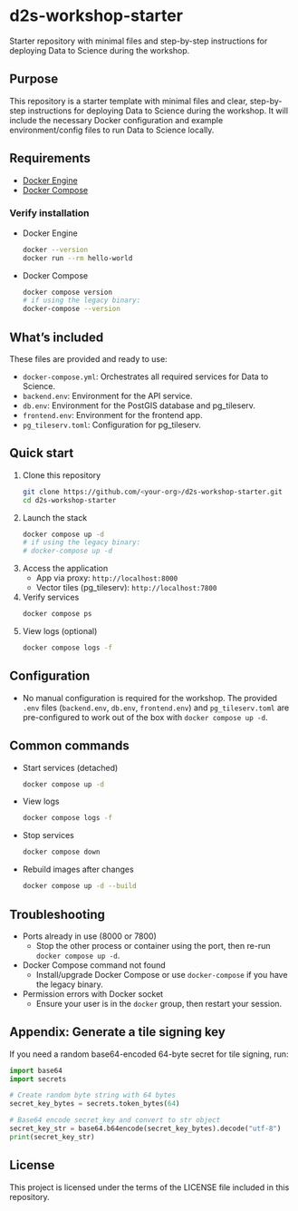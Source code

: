 # d2s-workshop-starter

Starter repository with minimal files and step-by-step instructions for deploying Data to Science during the workshop.

## Purpose

This repository is a starter template with minimal files and clear, step-by-step
instructions for deploying Data to Science during the workshop. It will include
the necessary Docker configuration and example environment/config files to run
Data to Science locally.

## Requirements

- [Docker Engine](https://docs.docker.com/engine/install/)
- [Docker Compose](https://docs.docker.com/compose/install/)

### Verify installation

- Docker Engine
  ```bash
  docker --version
  docker run --rm hello-world
  ```
- Docker Compose
  ```bash
  docker compose version
  # if using the legacy binary:
  docker-compose --version
  ```

## What’s included

These files are provided and ready to use:

- `docker-compose.yml`: Orchestrates all required services for Data to Science.
- `backend.env`: Environment for the API service.
- `db.env`: Environment for the PostGIS database and pg_tileserv.
- `frontend.env`: Environment for the frontend app.
- `pg_tileserv.toml`: Configuration for pg_tileserv.

## Quick start

1. Clone this repository
   ```bash
   git clone https://github.com/<your-org>/d2s-workshop-starter.git
   cd d2s-workshop-starter
   ```
2. Launch the stack
   ```bash
   docker compose up -d
   # if using the legacy binary:
   # docker-compose up -d
   ```
3. Access the application
   - App via proxy: `http://localhost:8000`
   - Vector tiles (pg_tileserv): `http://localhost:7800`
4. Verify services
   ```bash
   docker compose ps
   ```
5. View logs (optional)
   ```bash
   docker compose logs -f
   ```

## Configuration

- No manual configuration is required for the workshop. The provided
  `.env` files (`backend.env`, `db.env`, `frontend.env`) and `pg_tileserv.toml`
  are pre-configured to work out of the box with `docker compose up -d`.

## Common commands

- Start services (detached)
  ```bash
  docker compose up -d
  ```
- View logs
  ```bash
  docker compose logs -f
  ```
- Stop services
  ```bash
  docker compose down
  ```
- Rebuild images after changes
  ```bash
  docker compose up -d --build
  ```

## Troubleshooting

- Ports already in use (8000 or 7800)
  - Stop the other process or container using the port, then re-run
    `docker compose up -d`.
- Docker Compose command not found
  - Install/upgrade Docker Compose or use `docker-compose` if you have the
    legacy binary.
- Permission errors with Docker socket
  - Ensure your user is in the `docker` group, then restart your session.

## Appendix: Generate a tile signing key

If you need a random base64-encoded 64-byte secret for tile signing, run:

```python
import base64
import secrets

# Create random byte string with 64 bytes
secret_key_bytes = secrets.token_bytes(64)

# Base64 encode secret_key and convert to str object
secret_key_str = base64.b64encode(secret_key_bytes).decode("utf-8")
print(secret_key_str)
```

## License

This project is licensed under the terms of the LICENSE file included in this
repository.
